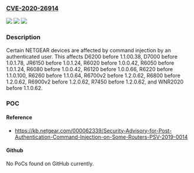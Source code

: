### [CVE-2020-26914](https://cve.mitre.org/cgi-bin/cvename.cgi?name=CVE-2020-26914)
![](https://img.shields.io/static/v1?label=Product&message=n%2Fa&color=blue)
![](https://img.shields.io/static/v1?label=Version&message=n%2Fa&color=blue)
![](https://img.shields.io/static/v1?label=Vulnerability&message=n%2Fa&color=brighgreen)

### Description

Certain NETGEAR devices are affected by command injection by an authenticated user. This affects D6200 before 1.1.00.38, D7000 before 1.0.1.78, JR6150 before 1.0.1.24, R6020 before 1.0.0.42, R6050 before 1.0.1.24, R6080 before 1.0.0.42, R6120 before 1.0.0.66, R6220 before 1.1.0.100, R6260 before 1.1.0.64, R6700v2 before 1.2.0.62, R6800 before 1.2.0.62, R6900v2 before 1.2.0.62, R7450 before 1.2.0.62, and WNR2020 before 1.1.0.62.

### POC

#### Reference
- https://kb.netgear.com/000062339/Security-Advisory-for-Post-Authentication-Command-Injection-on-Some-Routers-PSV-2019-0014

#### Github
No PoCs found on GitHub currently.


